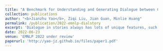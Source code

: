 ```yaml
---
title: "A Benchmark for Understanding and Generating Dialogue between Characters in Stories"
collection: publications
author: "<b>Jianzhu Yao</b>, Ziqi Liu, Jian Guan, Minlie Huang"
permalink: /publication/2022-emnlp-dialstory
excerpt: 'Dialogue in stories always has lots of unique features, such as moving plot forward, developing characters, etc. While human writers can build characters and use dialogue to connect different plots to construct a complete story, it is hard for machine to specifically understand and generate story dialogue, considering the massive context information around. To encourage research in this field of story dialogue understanding and generation, we construct a Dataset DialStory and introduced two new tasks on our dataset: Mask Dialogue Generation and Speaker Recognition. Since dialogue in stories always has a strong connection with characters, whatever in styles or moods, we also proposed a multi-character modeling approach to facilitate story dialogue understanding and generation. Our experiments on these two tasks demonstrate that our model can better encode the character representation in stories and outperforms the baseline on these tasks to a certain degree and there is great importance on further story dialogue research.'
date: 2022-06-23
venue: 'EMNLP 2022 under review'
paperurl: 'http://yao-jz.github.io/files/paper1.pdf'
---
```

